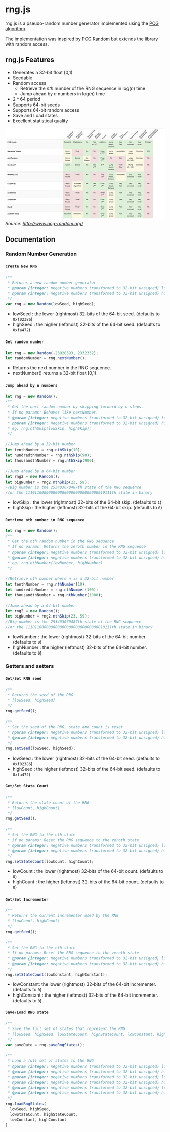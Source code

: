 # rng.js

rng.js is a pseudo-random number generator implemented using the [PCG algorithm](http://www.pcg-random.org/).

The implementation was inspired by [PCG Random](https://github.com/thomcc/pcg-random) but extends the library with random access.

## rng.js Features

- Generates a 32-bit float [0,1)
- Seedable
- Random access
  - Retrieve the *nth* number of the RNG sequence in log(*n*) time
  - Jump ahead by *n* numbers in log(*n*) time
- 2 ^ 64 period
- Supports 64-bit seeds
- Supports 64-bit random access
- Save and Load states
- Excellent statistical quality

![PCG properties](./pcgProperties.png) *Source: http://www.pcg-random.org/*



## Documentation

### Random Number Generation

#### `Create New RNG`

```javascript
/**
 * Returns a new random number generator
 * @param {integer: negative numbers transformed to 32-bit unsigned} lowSeed 
 * @param {integer: negative numbers transformed to 32-bit unsigned} highSeed 
 */
var rng = new Random(lowSeed, highSeed);
```

- lowSeed : the lower (rightmost) 32-bits of the 64-bit seed. (defaults to `0xf02386`)
- highSeed : the higher (leftmost) 32-bits of the 64-bit seed. (defaults to `0xfa472`)

#### `Get random number`

```javascript
let rng = new Random(-23920393, 2332332);
let randomNumber = rng.nextNumber();
```

- Returns the next number in the RNG sequence.
- nextNumber() returns a 32-bit float [0,1)

#### `Jump ahead by n numbers`

```javascript
let rng = new Random();
/**
 * Get the next random number by skipping forward by n steps.
 * If no params: Behaves like nextNumber.
 * @param {integer: negative numbers transformed to 32-bit unsigned} lowSkip 
 * @param {integer: negative numbers transformed to 32-bit unsigned} highSkip
 * eg. rng.nthSkip(lowSkip, highSkip);
 */

//Jump ahead by a 32-bit number
let tenthNumber = rng.nthSkip(10);
let hundredthNumber = rng.nthSkip(90);
let thousandthNumber = rng.nthSkip(900);

//Jump ahead by a 64-bit number
let rng2 = new Random(); 
let bigNumber = rng2.nthSkip(23, 59); 
//Big number is the 253403070487th state of the RNG sequence
//or the 11101100000000000000000000000000010111th state in binary
```

- lowSkip : the lower (rightmost) 32-bits of the 64-bit skip. (defaults to `1`)
- highSkip : the higher (leftmost) 32-bits of the 64-bit skip. (defaults to `0`)



#### `Retrieve nth number in RNG sequence`

```javascript
let rng = new Random();
/**
 * Get the nth random number in the RNG sequence
 * If no params: Returns the zeroth number in the RNG sequence
 * @param {integer: negative numbers transformed to 32-bit unsigned} lowNumber
 * @param {integer: negative numbers transformed to 32-bit unsigned} highNumber 
 * eg. rng.nthNumber(lowNumber, highNumber)
 */

//Retrieve nth number where n is a 32-bit number
let tenthNumber = rng.nthNumber(10);
let hundredthNumber = rng.nthNumber(100);
let thousandthNumber = rng.nthNumber(1000);

//Jump ahead by a 64-bit number
let rng2 = new Random(); 
let bigNumber = rng2.nthSkip(23, 59); 
//Big number is the 253403070487th state of the RNG sequence
//or the 11101100000000000000000000000000010111th state in binary
```

- lowNumber : the lower (rightmost) 32-bits of the 64-bit number. (defaults to `0`)
- highNumber : the higher (leftmost) 32-bits of the 64-bit number. (defaults to `0`)

### Getters and setters

#### `Get/Set RNG seed`

```javascript
/**
 * Returns the seed of the RNG
 * [lowSeed, highSeed]
 */
rng.getSeed();

/**
 * Set the seed of the RNG, state and count is reset
 * @param {integer: negative numbers transformed to 32-bit unsigned} lowSeed
 * @param {integer: negative numbers transformed to 32-bit unsigned} highSeed
 */
rng.setSeed(lowSeed, highSeed);
```

- lowSeed : the lower (rightmost) 32-bits of the 64-bit seed. (defaults to `0xf02386`)
- highSeed : the higher (leftmost) 32-bits of the 64-bit seed. (defaults to `0xfa472`)

#### `Get/Set State Count`

```javascript
/**
 * Returns the state count of the RNG
 * [lowCount, highCount]
 */
rng.getSeed();

/**
 * Set the RNG to the nth state
 * If no params: Reset the RNG sequence to the zeroth state
 * @param {integer: negative numbers transformed to 32-bit unsigned} lowCount 
 * @param {integer: negative numbers transformed to 32-bit unsigned} highCount 
 */
rng.setStateCount(lowCount, highCount);
```

- lowCount : the lower (rightmost) 32-bits of the 64-bit count. (defaults to `0`)
- highCount : the higher (leftmost) 32-bits of the 64-bit count. (defaults to `0`)

#### `Get/Set Incrementer`

```javascript
/**
 * Returns the current incrementer used by the RNG
 * [lowCount, highCount]
 */
rng.getSeed();

/**
 * Set the RNG to the nth state
 * If no params: Reset the RNG sequence to the zeroth state
 * @param {integer: negative numbers transformed to 32-bit unsigned} lowConstant 
 * @param {integer: negative numbers transformed to 32-bit unsigned} highConstant 
 */
rng.setStateCount(lowConstant, highConstant);
```

- lowConstant: the lower (rightmost) 32-bits of the 64-bit incrementer. (defaults to `0`)
- highConstant : the higher (leftmost) 32-bits of the 64-bit incrementer. (defaults to `0`)



#### `Save/Load RNG state`

```javascript
/**
 * Save the full set of states that represent the RNG
 * [lowSeed, highSeed, lowStateCount, highStateCount, lowConstant, highConstant]
 */
var saveDate = rng.saveRngStates();

/**
 * Load a full set of states to the RNG
 * @param {integer: negative numbers transformed to 32-bit unsigned} lowSeed 
 * @param {integer: negative numbers transformed to 32-bit unsigned} highSeed 
 * @param {integer: negative numbers transformed to 32-bit unsigned} lowStateCount 
 * @param {integer: negative numbers transformed to 32-bit unsigned} highStateCount 
 * @param {integer: negative numbers transformed to 32-bit unsigned} lowConstant 
 * @param {integer: negative numbers transformed to 32-bit unsigned} highConstant 
 */
rng.loadRngStates(
  lowSeed, highSeed,
  lowStateCount, highStateCount,
  lowConstant, highConstant
)
```

